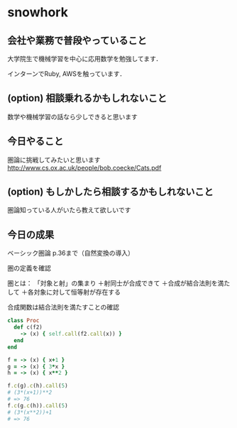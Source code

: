 # snowhork
## 会社や業務で普段やっていること
大学院生で機械学習を中心に応用数学を勉強してます．

インターンでRuby, AWSを触っています．

## (option) 相談乗れるかもしれないこと
数学や機械学習の話なら少しできると思います

## 今日やること

圏論に挑戦してみたいと思います
http://www.cs.ox.ac.uk/people/bob.coecke/Cats.pdf

## (option) もしかしたら相談するかもしれないこと
圏論知っている人がいたら教えて欲しいです

## 今日の成果
ベーシック圏論 p.36まで（自然変換の導入）

圏の定義を確認

圏とは：
「対象と射」の集まり
＋射同士が合成できて
＋合成が結合法則を満たして
＋各対象に対して恒等射が存在する

合成関数は結合法則を満たすことの確認
```rb
class Proc
  def c(f2)
    -> (x) { self.call(f2.call(x)) }
  end
end

f = -> (x) { x+1 }
g = -> (x) { 3*x }
h = -> (x) { x**2 }

f.c(g).c(h).call(5)
# (3*(x+1))**2
# => 76
f.c(g.c(h)).call(5)
# (3*(x**2))+1
# => 76
```
